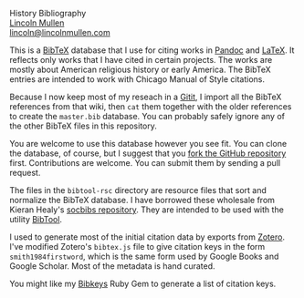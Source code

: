 History Bibliography  
[Lincoln Mullen][]  
[lincoln@lincolnmullen.com][]  

This is a [BibTeX][] database that I use for citing works in [Pandoc][]
and [LaTeX][]. It reflects only works that I have cited in certain
projects. The works are mostly about American religious history or early
America. The BibTeX entries are intended to work with Chicago Manual of
Style citations.

Because I now keep most of my reseach in a [Gitit][], I import all the
BibTeX references from that wiki, then `cat` them together with the
older references to create the `master.bib` database. You can probably
safely ignore any of the other BibTeX files in this repository.

You are welcome to use this database however you see fit. You can clone
the database, of course, but I suggest that you [fork the GitHub
repository][] first. Contributions are welcome. You can submit them by
sending a pull request.

The files in the `bibtool-rsc` directory are resource files that sort
and normalize the BibTeX database. I have borrowed these wholesale from
Kieran Healy's [socbibs repository][]. They are intended to be used with
the utility [BibTool][].

I used to generate most of the initial citation data by exports from
[Zotero][]. I've modified Zotero's `bibtex.js` file to give citation
keys in the form `smith1984firstword`, which is the same form used by
Google Books and Google Scholar. Most of the metadata is hand curated.

You might like my [Bibkeys][] Ruby Gem to generate a list of citation
keys.

  [BibTeX]: http://www.bibtex.org/
  [Pandoc]: http://johnmacfarlane.net/pandoc/
  [LaTeX]: http://www.latex-project.org/
  [Gitit]: https://github.com/jgm/gitit
  [fork the GitHub repository]: http://help.github.com/fork-a-repo/
  [socbibs repository]: https://github.com/kjhealy/socbibs
  [BibTool]: http://www.gerd-neugebauer.de/software/TeX/BibTool/index.en.html
  [Zotero]: http://zotero.org
  [Bibkeys]: https://github.com/lmullen/bibkeys
  [Lincoln Mullen]: http://lincolnmullen.com
  [lincoln@lincolnmullen.com]: mailto:lincoln@lincolnmullen.com
